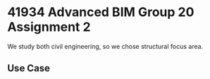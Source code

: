 # 41934 Advanced BIM Group 20 Assignment 2
We study both civil engineering, so we chose structural focus area. 
## Use Case
